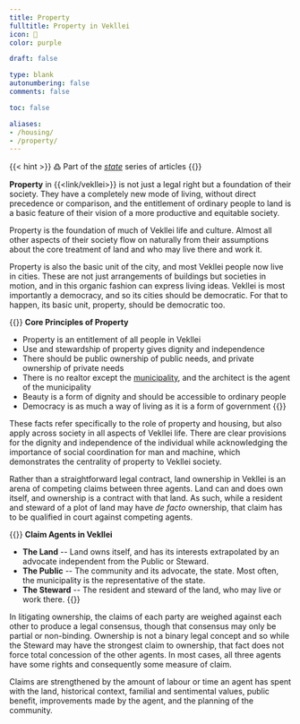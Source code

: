 ```yaml
---
title: Property
fulltitle: Property in Vekllei
icon: 🏡
color: purple

draft: false

type: blank
autonumbering: false
comments: false

toc: false

aliases:
- /housing/
- /property/
---
```

{{< hint >}}
߷ Part of the *[state](/state/)* series of articles
{{</hint>}}

**Property** in {{<link/vekllei>}} is not just a legal right but a foundation of their society. They have a completely new mode of living, without direct precedence or comparison, and the entitlement of ordinary people to land is a basic feature of their vision of a more productive and equitable society.

Property is the foundation of much of Vekllei life and culture. Almost all other aspects of their society flow on naturally from their assumptions about the core treatment of land and who may live there and work it.

Property is also the basic unit of the city, and most Vekllei people now live in cities. These are not just arrangements of buildings but societies in motion, and in this organic fashion can express living ideas. Vekllei is most importantly a democracy, and so its cities should be democratic. For that to happen, its basic unit, property, should be democratic too.

{{<hint panel>}}
**Core Principles of Property**

* Property is an entitlement of all people in Vekllei
* Use and stewardship of property gives dignity and independence
* There should be public ownership of public needs, and private ownership of private needs
* There is no realtor except the [municipality](/municipalities/), and the architect is the agent of the municipality
* Beauty is a form of dignity and should be accessible to ordinary people
* Democracy is as much a way of living as it is a form of government
{{</hint>}}

These facts refer specifically to the role of property and housing, but also apply across society in all aspects of Vekllei life. There are clear provisions for the dignity and independence of the individual while acknowledging the importance of social coordination for man and machine, which demonstrates the centrality of property to Vekllei society.

Rather than a straightforward legal contract, land ownership in Vekllei is an arena of competing claims between three agents. Land can and does own itself, and ownership is a contract with that land. As such, while a resident and steward of a plot of land may have *de facto* ownership, that claim has to be qualified in court against competing agents.

{{<hint panel>}}
**Claim Agents in Vekllei**

* **The Land** -- Land owns itself, and has its interests extrapolated by an advocate independent from the Public or Steward.
* **The Public** -- The community and its advocate, the state. Most often, the municipality is the representative of the state.
* **The Steward** -- The resident and steward of the land, who may live or work there.
{{</hint>}}

In litigating ownership, the claims of each party are weighed against each other to produce a legal consensus, though that consensus may only be partial or non-binding. Ownership is not a binary legal concept and so while the Steward may have the strongest claim to ownership, that fact does not force total concession of the other agents. In most cases, all three agents have some rights and consequently some measure of claim.

Claims are strengthened by the amount of labour or time an agent has spent with the land, historical context, familial and sentimental values, public benefit, improvements made by the agent, and the planning of the community.

<!--{{< hint panel >}}
**Housing** in Vekllei is socialised in the Georgist tradition. It is a recognition that all wealth lies in land, the resources beneath it, and the people that work it. In this sense, housing in Vekllei is just as radical and striking as its moneylessness.
{{</hint>}}

All real estate in Vekllei is negotiated, purchased and leased at a [municipal](/municipalities/) level. This system depends heavily on stewardship as a factor of ownership. Most free homes are rented on an open market and are awarded via an interview process with the municipality, though there are many exceptions. In general, the more time a resident spends working a property, the more powerful their claim to ownership becomes. In this sense, multigenerational family homes are nearly impossible to challenge in the delicture courts.

As part of [Vekllei metaphysics](/metaphysics/), land has rights and owns itself. Human ownership is foremost a contract with the land, and the municipality is positioned as an intermediary. In practice, land ownership is portioned between different agents based on their relationship with the property. The municipality may retain a monopoly on real estate, but most Vekllei people own their residences. All residences are designed by architects, who are an essential agent of the municipality in Vekllei.

Real estate is also used as [compensation](/news/essays/moneylessness/#why-do-vekllei-people-work). Doctors are usually housed close to their place of work in homes built for that purpose. Tenancy in Vekllei is generally of this type, where homes are tied to employment. In the Vekllei delicture system, longtime employees gradually wrest ownership away from the municipality, and homes are commonly gifted after ten or fifteen years of service.-->